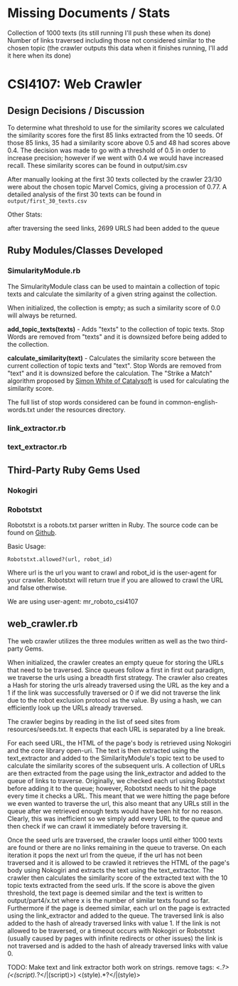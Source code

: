 Missing Documents / Stats 
==============================
Collection of 1000 texts (its still running I'll push these when its done)
Number of links traversed including those not considered similar to the chosen topic (the crawler outputs this data when it finishes running, I'll add it here when its done)

CSI4107: Web Crawler 
==============================

Design Decisions / Discussion 
------------

To determine what threshold to use for the similarity scores we calculated the similarity scores fore the first 85 links extracted from the 10 seeds. Of those 85 links, 35 had a similarity score above 0.5 and 48 had scores above 0.4. The decision was made to go with a threshold of 0.5 in order to increase precision; however if we went with 0.4 we would have increased recall. These similarity scores can be found in output/sim.csv 

After manually looking at the first 30 texts collected by the crawler 23/30 were about the chosen topic Marvel Comics, giving a procession of 0.77. A detailed analysis of the first 30 texts can be found in `output/first_30_texts.csv`   

Other Stats:

after traversing the seed links, 2699 URLS had been added to the queue

Ruby Modules/Classes Developed
------------

### SimularityModule.rb

The SimularityModule class can be used to maintain a collection of topic texts and calculate the similarity of a given string against the collection. 

When initialized, the collection is empty; as such a similarity score of 0.0 will always be returned. 

**add\_topic\_texts(texts)** - Adds "texts" to the collection of topic texts. Stop Words are removed from "texts" and it is downsized before being added to the collection. 

**calculate\_similarity(text)** - Calculates the similarity score between the current collection of topic texts and "text". Stop Words are removed from "text" and it is downsized before the calculation. The "Strike a Match" algorithm proposed by [Simon White of Catalysoft](http://www.catalysoft.com/articles/StrikeAMatch.html) is used for calculating the similarity score. 

The full list of stop words considered can be found in common-english-words.txt under the resources directory. 

### link\_extractor.rb

### text\_extractor.rb

Third-Party Ruby Gems Used 
------------

### Nokogiri

### Robotstxt

Robotstxt is a robots.txt parser written in Ruby. The source code can be found on [Github](https://github.com/rinzi/robotstxt).

Basic Usage:

`Robotstxt.allowed?(url, robot_id)`

Where url is the url you want to crawl and robot_id is the user-agent for your crawler. Robotstxt will return true if you are allowed to crawl the URL and false otherwise. 

We are using user-agent: mr\_roboto\_csi4107

web_crawler.rb 
------------

The web crawler utilizes the three modules written as well as the two third-party Gems. 

When initialized, the crawler creates an empty queue for storing the URLs that need to be traversed. Since queues follow a first in first out paradigm, we traverse the urls using a breadth first strategy. The crawler also creates a Hash for storing the urls already traversed using the URL as the key and a 1 if the link was successfully traversed or 0 if we did not traverse the link due to the robot exclusion protocol as the value. By using a hash, we can efficiently look up the URLs already traversed. 

The crawler begins by reading in the list of seed sites from resources/seeds.txt. It expects that each URL is separated by a line break. 

For each seed URL, the HTML of the page's body is retrieved using Nokogiri and the core library open-uri. The text is then extracted using the text\_extractor and added to the SimilarityModule's topic text to be used to calculate the similarity scores of the subsequent urls. A collection of URLs are then extracted from the page using the link\_extractor and added to the queue of links to traverse. Originally, we checked each url using Robotstxt before adding it to the queue; however, Robotstxt needs to hit the page every time it checks a URL. This meant that we were hitting the page before we even wanted to traverse the url, this also meant that any URLs still in the queue after we retrieved enough texts would have been hit for no reason. Clearly, this was inefficient so we simply add every URL to the queue and then check if we can crawl it immediately before traversing it. 

Once the seed urls are traversed, the crawler loops until either 1000 texts are found or there are no links remaining in the queue to traverse. On each iteration it pops the next url from the queue, if the url has not been traversed and it is allowed to be crawled it retrieves the HTML of the page's body using Nokogiri and extracts the text using the text\_extractor. The crawler then calculates the similarity score of the extracted text with the 10 topic texts extracted from the seed urls. If the score is above the given threshold, the text page is deemed similar and the text is written to output/part4/x.txt where x is the number of similar texts found so far. Furthermore if the page is deemed similar, each url on the page is extracted using the link\_extractor and added to the queue. The traversed link is also added to the hash of already traversed links with value 1. If the link is not allowed to be traversed, or a timeout occurs with Nokogiri or Robotstxt (usually caused by pages with infinite redirects or other issues) the link is not traversed and is added to the hash of already traversed links with value 0.  

TODO:
Make text and link extractor both work on strings.
remove tags: <.*?>
(<(script).*?<\/|(script)>)
<(style).*?<\/|(style)>